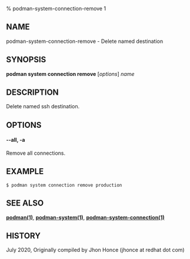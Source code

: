 % podman-system-connection-remove 1

## NAME

podman\-system\-connection\-remove - Delete named destination

## SYNOPSIS

**podman system connection remove** [*options*] _name_

## DESCRIPTION

Delete named ssh destination.

## OPTIONS

#### **--all**, **-a**

Remove all connections.

## EXAMPLE

```
$ podman system connection remove production
```

## SEE ALSO

**[podman(1)](podman.md)**, **[podman-system(1)](podman-system.md)**, **[podman-system-connection(1)](podman-system-connection.md)**

## HISTORY

July 2020, Originally compiled by Jhon Honce (jhonce at redhat dot com)
